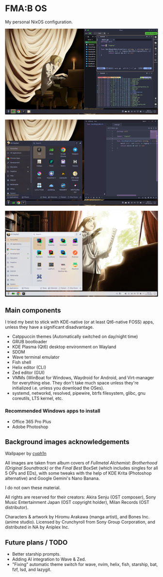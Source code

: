# FMA:B OS

My personal NixOS configuration.

![Screenshot](./fmab/plasma/look-and-feel/fmab.dark.desktop/contents/previews/fullscreenpreview.png "Screenshot")

![Screenshot](./fmab/plasma/look-and-feel/fmab.dark.desktop/contents/previews/fullscreenpreview2.png "Screenshot")

![Screenshot](./fmab/plasma/look-and-feel/fmab.light.desktop/contents/previews/fullscreenpreview.png "Screenshot")

<!--![Screenshot](./fmab/plasma/look-and-feel/fmab.dark.desktop/contents/previews/fullscreenlockscreen.png "Screenshot")-->

<!--![Screenshot](./fmab/plasma/look-and-feel/fmab.dark.desktop/contents/previews/splash.png "Screenshot")-->

<!--![Screenshot](./fmab/plasma/look-and-feel/fmab.light.desktop/contents/previews/splash.png "Screenshot")-->

## Main components

I tried my best to stick with KDE-native (or at least Qt6-native FOSS) apps,
unless they have a significant disadvantage.

  * Catppuccin themes (Automatically switched on day/night time)
  * GRUB bootloader
  * KDE Plasma (Qt6) desktop environment on Wayland
  * SDDM
  * Wave terminal emulator
  * Fish shell
  * Helix editor (CLI)
  * Zed editor (GUI)
  * VMMs (WinBoat for Windows, Waydroid for Android, and Virt-manager for
  everything else. They don't take much space unless they're initialized
  i.e. unless you download the OSes).
  * systemd, networkd, resolved, pipewire, btrfs filesystem, glibc, gnu coreutils, LTS kernel, etc.

### Recommended Windows apps to install

  * Office 365 Pro Plus
  * Adobe Photoshop

## Background images acknowledgements

Wallpaper by [cyph1n](https://www.deviantart.com/cyph1n/art/Restricted-Memories-Collaboration-494282818)

All images are taken from album covers of _Fullmetal Alchemist:
Brotherhood (Original Soundtrack)_ or the _Final Best_ BoxSet (which
includes singles for all 5 OPs and EDs), with some tweaks with the
help of KDE Krita (Photoshop alternative) and Google Gemini's Nano Banana.

I do not own these material.

All rights are reserved for their creators: Akira Senju (OST composer),
Sony Music Entertainment Japan (OST copyright holder), Milan Records
(OST distributor).

Characters & artwork by Hiromu Arakawa (manga artist), and Bones Inc.
(anime studio). Licensed by Crunchyroll from Sony Group Corporation,
and distributed in NA by Aniplex Inc.

## Future plans / TODO

  * Better starship prompts.
  * Adding AI integration to Wave & Zed.
  * "Fixing" automatic theme switch for wave, nvim, helix, fish, starship, bat, fzf, lsd, and lazygit.
